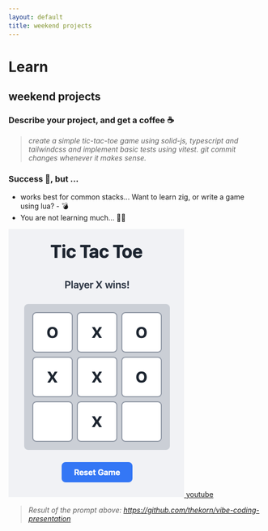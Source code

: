 ```yaml
---
layout: default
title: weekend projects
---
```


# Learn
## weekend projects


<div class="flex flex-col gap-10">
    <div class="grid grid-cols-[60%_40%] gap-4">
        <div class="flex gap-4 flex-col">
            <h3>Describe your project, and get a coffee ☕</h3>
            <i>
                <blockquote>create a simple tic-tac-toe game using solid-js, typescript and tailwindcss and implement basic tests using vitest. git commit changes whenever it makes sense.</blockquote>
            </i>
            <h3>Success 🥳, but ...</h3>
            <ul>
                <li>works best for common stacks... Want to learn zig, or write a game using lua? - 💣</li>
                <li>You are not learning much... 🧑‍🎓</li>
            </ul>
        </div>
        <div>
            <a href="./pages/videos/tictactoe-fast.mp4" target="_blank">
                <img src="./images/weekend-project.png" class="object-scale-down h-80" />
            </a>
            <a href="https://youtu.be/iE1O0luzrEM" target="_blank" class="mt-8 text-xs">
                youtube
            </a>
        </div>
    </div>
    <blockquote class="mt-8 text-sm opacity-75 !border-red">
        <em>
            Result of the prompt above: <a href="https://github.com/thekorn/vibe-coding-presentation/tree/main/examples/tic-tac-toe" target="_blank">https://github.com/thekorn/vibe-coding-presentation</a>
        </em>
    </blockquote>
</div>
